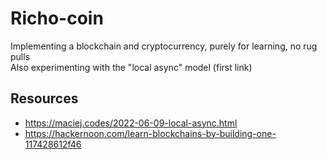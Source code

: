 # Richo-coin
Implementing a blockchain and cryptocurrency, purely for learning, no rug pulls  
Also experimenting with the "local async" model (first link)


## Resources
* https://maciej.codes/2022-06-09-local-async.html
* https://hackernoon.com/learn-blockchains-by-building-one-117428612f46
